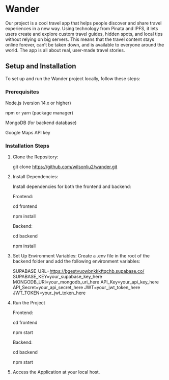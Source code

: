# Wander

Our project is a cool travel app that helps people discover and share travel experiences in a new way. Using technology from Pinata and IPFS, it lets users create and explore custom travel guides, hidden spots, and local tips without relying on big servers. This means that the travel content stays online forever, can’t be taken down, and is available to everyone around the world. The app is all about real, user-made travel stories.

## Setup and Installation

To set up and run the Wander project locally, follow these steps:

### Prerequisites

Node.js (version 14.x or higher)

npm or yarn (package manager)

MongoDB (for backend database)

Google Maps API key

### Installation Steps

1. Clone the Repository:

   git clone https://github.com/wilsonliu2/wander.git

2. Install Dependencies:

   Install dependencies for both the frontend and backend:

   Frontend:

   cd frontend

   npm install

   Backend:

   cd backend

   npm install

3. Set Up Environment Variables:
   Create a .env file in the root of the backend folder and add the following environment variables:

   SUPABASE_URL=https://bgestvuowbnkkkftqchb.supabase.co/
   SUPABASE_KEY=your_supabase_key_here
   MONGODB_URI=your_mongodb_uri_here
   API_Key=your_api_key_here
   API_Secret=your_api_secret_here
   JWT=your_jwt_token_here
   JWT_TOKEN=your_jwt_token_here

4. Run the Project

   Frontend:

   cd frontend

   npm start

   Backend:

   cd backend

   npm start

5. Access the Application at your local host.
